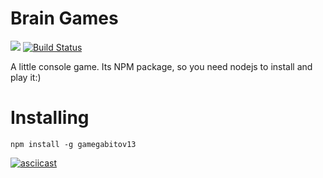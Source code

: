 # Brain Games

<a href="https://codeclimate.com/github/Applifort/frontend-project-lvl1/maintainability"><img src="https://api.codeclimate.com/v1/badges/cf7e57323317d8369c49/maintainability" /></a>
[![Build Status](https://travis-ci.org/Applifort/frontend-project-lvl1.svg?branch=master)](https://travis-ci.org/Applifort/frontend-project-lvl1)

A little console game. Its NPM package, so you need nodejs to install and play it:)

# Installing

    npm install -g gamegabitov13
    
[![asciicast](https://asciinema.org/a/z5lvDltwifporaJa8hdZMDtsG.svg)](https://asciinema.org/a/z5lvDltwifporaJa8hdZMDtsG)


